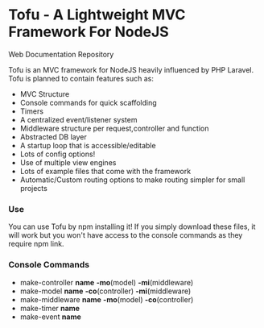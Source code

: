 # Tofu - A Lightweight MVC Framework For NodeJS

Web Documentation Repository

Tofu is an MVC framework for NodeJS heavily influenced by PHP Laravel. Tofu is planned to contain features such as:
*   MVC Structure
*   Console commands for quick scaffolding
*   Timers
*   A centralized event/listener system
*   Middleware structure per request,controller and function
*   Abstracted DB layer
*   A startup loop that is accessible/editable
*   Lots of config options!
*   Use of multiple view engines
*   Lots of example files that come with the framework
*   Automatic/Custom routing options to make routing simpler for small projects


### Use
You can use Tofu by npm installing it! If you simply download these files, it will work but you won't have access to the console commands as they require npm link.

### Console Commands
* make-controller **name** **-mo**(model) **-mi**(middleware)
* make-model **name** **-co**(controller) **-mi**(middleware)
* make-middleware **name** **-mo**(model) **-co**(controller)
* make-timer **name**  
* make-event **name**
